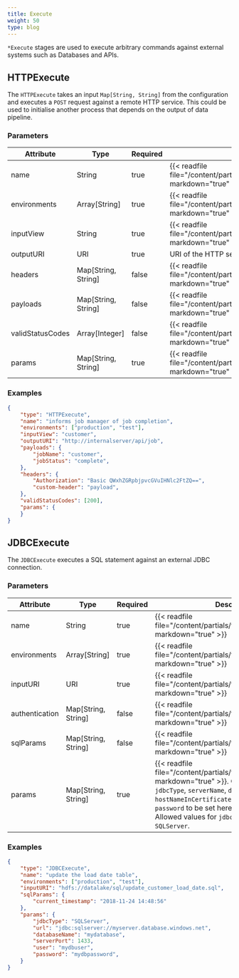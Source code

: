 ```yaml
---
title: Execute
weight: 50
type: blog
---
```


`*Execute` stages are used to execute arbitrary commands against external systems such as Databases and APIs.

## HTTPExecute

The `HTTPExecute` takes an input `Map[String, String]` from the configuration and executes a `POST` request against a remote HTTP service. This could be used to initialise another process that depends on the output of data pipeline.

### Parameters

| Attribute | Type | Required | Description |
|-----------|------|----------|-------------|
|name|String|true|{{< readfile file="/content/partials/fields/stageName.md" markdown="true" >}}|
|environments|Array[String]|true|{{< readfile file="/content/partials/fields/environments.md" markdown="true" >}}|
|inputView|String|true|{{< readfile file="/content/partials/fields/inputView.md" markdown="true" >}}|
|outputURI|URI|true|URI of the HTTP server.|
|headers|Map[String, String]|false|{{< readfile file="/content/partials/fields/headers.md" markdown="true" >}}|
|payloads|Map[String, String]|false|{{< readfile file="/content/partials/fields/payloads.md" markdown="true" >}}|
|validStatusCodes|Array[Integer]|false|{{< readfile file="/content/partials/fields/validStatusCodes.md" markdown="true" >}}|
|params|Map[String, String]|true|{{< readfile file="/content/partials/fields/params.md" markdown="true" >}} Currently unused.|

### Examples

```json
{
    "type": "HTTPExecute",
    "name": "informs job manager of job completion",
    "environments": ["production", "test"],
    "inputView": "customer",            
    "outputURI": "http://internalserver/api/job",
    "payloads": {
        "jobName": "customer",
        "jobStatus": "complete",
    },    
    "headers": {
        "Authorization": "Basic QWxhZGRpbjpvcGVuIHNlc2FtZQ==",
        "custom-header": "payload",
    },
    "validStatusCodes": [200],
    "params": {
    }
}
```

## JDBCExecute

The `JDBCExecute` executes a SQL statement against an external JDBC connection.

### Parameters

| Attribute | Type | Required | Description |
|-----------|------|----------|-------------|
|name|String|true|{{< readfile file="/content/partials/fields/stageName.md" markdown="true" >}}|
|environments|Array[String]|true|{{< readfile file="/content/partials/fields/environments.md" markdown="true" >}}|
|inputURI|URI|true|{{< readfile file="/content/partials/fields/inputURI.md" markdown="true" >}}|
|authentication|Map[String, String]|false|{{< readfile file="/content/partials/fields/authentication.md" markdown="true" >}}|
|sqlParams|Map[String, String]|false|{{< readfile file="/content/partials/fields/sqlParams.md" markdown="true" >}}|
|params|Map[String, String]|true|{{< readfile file="/content/partials/fields/params.md" markdown="true" >}}. Currently requires `jdbcType`, `serverName`, `databaseName`, `hostNameInCertificate`, `serverPort`, `user` and `password` to be set here - see example below. Allowed values for `jdbcType` is currently only `SQLServer`.|

### Examples

```json
{
    "type": "JDBCExecute",
    "name": "update the load date table",
    "environments": ["production", "test"],
    "inputURI": "hdfs://datalake/sql/update_customer_load_date.sql",          
    "sqlParams": {
        "current_timestamp": "2018-11-24 14:48:56"
    },    
    "params": {
        "jdbcType": "SQLServer",
        "url": "jdbc:sqlserver://myserver.database.windows.net",
        "databaseName": "mydatabase",
        "serverPort": 1433,
        "user": "mydbuser",
        "password": "mydbpassword",
    }
}
```